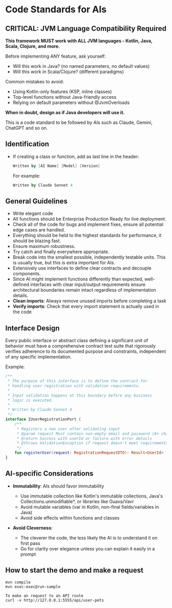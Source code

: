 # Code Standards for AIs

## CRITICAL: JVM Language Compatibility Required
**This framework MUST work with ALL JVM languages - Kotlin, Java, Scala, Clojure, and more.**

Before implementing ANY feature, ask yourself:
- Will this work in Java? (no named parameters, no default values)
- Will this work in Scala/Clojure? (different paradigms)

Common mistakes to avoid:
- Using Kotlin-only features (KSP, inline classes)
- Top-level functions without Java-friendly access
- Relying on default parameters without @JvmOverloads

**When in doubt, design as if Java developers will use it.**

This is a code standard to be followed by AIs such as Claude, Gemini, ChatGPT and so on.

## Identification
- If creating a class or function, add as last line in the header:
  ```kotlin
  Written by [AI Name] [Model] [Version]
  ```
  For example:
  ```kotlin
  Written by Claude Sonnet 4
  ```

## General Guidelines
- Write elegant code
- All functions should be Enterprise Production Ready for live deployment.
- Check all of the code for bugs and implement fixes, ensure all potential edge cases are handled.
- Everything should be held to the highest standards for performance, it should be blazing fast.
- Ensure maximum robustness.
- Try catch and finally everywhere appropriate.
- Break code into the smallest possible, independently testable units. This is usually true, but this is extra important for AIs.
- Extensively use interfaces to define clear contracts and decouple components.
- Since AI might implement functions differently than expected, well-defined interfaces with clear input/output requirements
ensure architectural boundaries remain intact regardless of implementation details.
- **Clean imports**: Always remove unused imports before completing a task
- **Verify imports**: Check that every import statement is actually used in the code

## Interface Design
Every public interface or abstract class defining a significant unit of behavior must have a comprehensive contract
test suite that rigorously verifies adherence to its documented purpose and constraints, independent of any specific implementation.

Example:
```kotlin
/**
 * The purpose of this interface is to define the contract for
 * handling user registration with validation requirements.
 *
 * Input validation happens at this boundary before any business
 * logic is executed.
 *
 * Written by Claude Sonnet 4
 */
interface IUserRegistrationPort {
    /**
     * Registers a new user after validating input
     * @param request Must contain non-empty email and password (8+ chars)
     * @return Success with userId or failure with error details
     * @throws ValidationException if request doesn't meet requirements
     */
    fun registerUser(request: RegistrationRequestDTO): Result<UserId>
}
```

## AI-specific Considerations
- **Immutability**: AIs should favor immutability
  - Use immutable collection like Kotlin's immutable collections, Java's Collections.unmodifiable*, or libraries like Guava/Vavr
  - Avoid mutable variables (var in Kotlin, non-final fields/variables in Java)
  - Avoid side effects within functions and classes

- **Avoid Cleverness**:
  - The cleverer the code, the less likely the AI is to understand it on first pass
  - Go for clarity over elegance unless you can explain it easily in a prompt


## How to start the demo and make a request
```
mvn compile
mvn exec:exec@run-sample

To make an request to an API route
curl -v http://127.0.0.1:5555/api/user-pets
```

